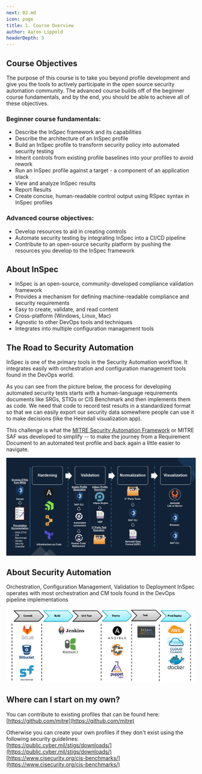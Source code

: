 ```yaml
---
next: 02.md
icon: page
title: 1. Course Overview
author: Aaron Lippold
headerDepth: 3
---
```


## Course Objectives
The purpose of this course is to take you beyond profile development and give you the tools to actively participate in the open source security automation community. The advanced course builds off of the beginner course fundamentals, and by the end, you should be able to achieve all of these objectives.

### Beginner course fundamentals:
-	Describe the InSpec framework and its capabilities
-	Describe the architecture of an InSpec profile
-	Build an InSpec profile to transform security policy into automated security testing
-	Inherit controls from existing profile baselines into your profiles to avoid rework
-	Run an InSpec profile against a target - a component of an application stack
-	View and analyze InSpec results
-	Report Results
-	Create concise, human-readable control output using RSpec syntax in InSpec profiles

### Advanced course objectives:
-   Develop resources to aid in creating controls
-	Automate security testing by integrating InSpec into a CI/CD pipeline
-	Contribute to an open-source security platform by pushing the resources you develop to the InSpec framework

## About InSpec
- InSpec is an open-source, community-developed  compliance validation framework
- Provides a mechanism for defining machine-readable compliance and security requirements
- Easy to create, validate, and read content
- Cross-platform (Windows, Linux, Mac)
- Agnostic to other DevOps tools and techniques
- Integrates into multiple configuration managament tools

## The Road to Security Automation

InSpec is one of the primary tools in the Security Automation workflow. It integrates easily with orchestration and configuration management tools found in the DevOps world.

As you can see from the picture below, the process for developing automated security tests starts with a human-language requirements documents like SRGs, STIGs or CIS Benchmark and then implements them as code. We need that code to record test results in a standardized format so that we can easily export our security data somewhere people can use it to make decisions (like the Heimdall visualization app).

This challenge is what the [MITRE Security Automation Framework](https://saf.mitre.org) or MITRE SAF was developed to simplify -- to make the journey from a Requirement Document to an automated test profile and back again a little easier to navigate.

![Alt text](../assets/img/saf-lifecycle.png)

## About Security Automation

Orchestration, Configuration Management, Validation to Deployment
InSpec operates with most orchestration and CM tools found in the DevOps pipeline implementations

![Alt text](../assets/img/InSpec_Orchestration.png)

## Where can I start on my own?
You can contribute to existing profiles that can be found here:  
[https://github.com/mitre](https://github.com/mitre)  

Otherwise you can create your own profiles if they don't exist using the following security guidelines:  
[https://public.cyber.mil/stigs/downloads/](https://public.cyber.mil/stigs/downloads/)  
[https://www.cisecurity.org/cis-benchmarks/](https://www.cisecurity.org/cis-benchmarks/)  
